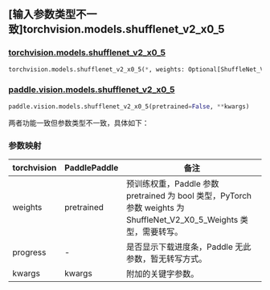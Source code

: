 ## [输入参数类型不一致]torchvision.models.shufflenet_v2_x0_5

### [torchvision.models.shufflenet_v2_x0_5](https://pytorch.org/vision/main/models/generated/torchvision.models.shufflenet_v2_x0_5.html)

```python
torchvision.models.shufflenet_v2_x0_5(*, weights: Optional[ShuffleNet_V2_X0_5_Weights] = None, progress: bool = True, **kwargs: Any)
```

### [paddle.vision.models.shufflenet_v2_x0_5](https://www.paddlepaddle.org.cn/documentation/docs/zh/api/paddle/vision/models/shufflenet_v2_x0_5_cn.html)

```python
paddle.vision.models.shufflenet_v2_x0_5(pretrained=False, **kwargs)
```

两者功能一致但参数类型不一致，具体如下：

### 参数映射

| torchvision | PaddlePaddle | 备注 |
| ----------- | ------------ | ---- |
| weights     | pretrained   | 预训练权重，Paddle 参数 pretrained 为 bool 类型，PyTorch 参数 weights 为 ShuffleNet_V2_X0_5_Weights 类型，需要转写。|
| progress    | -            | 是否显示下载进度条，Paddle 无此参数，暂无转写方式。|
| kwargs      | kwargs       | 附加的关键字参数。|
